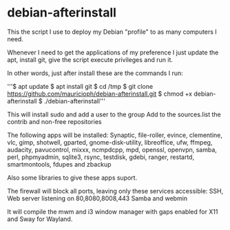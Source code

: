 # debian-afterinstall

This the script I use to deploy my Debian "profile" to as many computers I need.

Whenever I need to get the applications of my preference I just update the apt, install git, give the script execute privileges and run it.

In other words, just after install these are the commands I run:

'''$ apt update
$ apt install git
$ cd /tmp
$ git clone https://github.com/mauricioph/debian-afterinstall.git
$ chmod +x debian-afterinstall
$ ./debian-afterinstall'''

This will install sudo and add a user to the group
Add to the sources.list the contrib and non-free repositories

The following apps will be installed:
Synaptic, file-roller, evince, clementine, vlc, gimp, shotwell, gparted, gnome-disk-utility, libreoffice, ufw, ffmpeg, audacity, pavucontrol, mixxx, ncmpdcpp, mpd, openssl, openvpn, samba, perl, phpmyadmin, sqlite3, rsync, testdisk, gdebi, ranger, restartd, smartmontools, fdupes and zbackup

Also some libraries to give these apps suport.

The firewall will block all ports, leaving only these services accessible:
SSH, Web server listening on 80,8080,8008,443
Samba and webmin

It will compile the mwm and i3 window manager with gaps enabled for X11 and Sway for Wayland.
